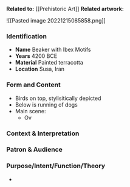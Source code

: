 **Related to:** [[Prehistoric Art]]
**Related artwork:** 

![[Pasted image 20221215085858.png]]

### Identification
- **Name** Beaker with Ibex Motifs 
- **Years** 4200 BCE 
- **Material** Painted terracotta 
- **Location** Susa, Iran 

### Form and Content
- Birds on top, stylisitically depicted
- Below is running of dogs
- Main scene:
	- Ov

### Context & Interpretation


### Patron & Audience


### Purpose/Intent/Function/Theory
- 